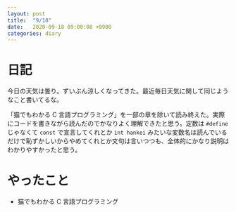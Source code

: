 ```yaml
---
layout: post
title:  "9/18"
date:   2020-09-18 09:00:00 +0900
categories: diary
---
```

# 日記

今日の天気は曇り。ずいぶん涼しくなってきた。最近毎日天気に関して同じようなこと書いてるな。

「猫でもわかる C 言語プログラミング」を一部の章を除いて読み終えた。実際にコードを書きながら読んだのでかなりよく理解できたと思う。定数は ```#define``` じゃなくて ```const``` で宣言してくれとか ```int hankei``` みたいな変数名は読んでいるだけで恥ずかしいからやめてくれとか文句は言いつつも、全体的にかなり説明はわかりやすかったと思う。

# やったこと

- 猫でもわかる C 言語プログラミング
